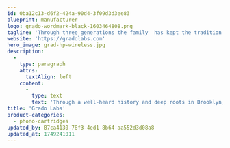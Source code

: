 ```yaml
---
id: 0ba12c13-d6f2-424a-90d4-3f09d3d3ee83
blueprint: manufacturer
logo: grado-wordmark-black-1603464808.png
tagline: 'Through three generations the family  has kept the tradition of putting sound first.'
website: 'https://gradolabs.com'
hero_image: grad-hp-wireless.jpg
description:
  -
    type: paragraph
    attrs:
      textAlign: left
    content:
      -
        type: text
        text: 'Through a well-heard history and deep roots in Brooklyn, the Grado family has been hand building headphones and cartridges here since 1953. For three generations, tradition and heritage have been carried down with the philosophy that sound comes first.'
title: 'Grado Labs'
product-categories:
  - phono-cartridges
updated_by: 87ca4130-78f3-4ed1-8b64-aa552d3d08a8
updated_at: 1749241011
---
```


